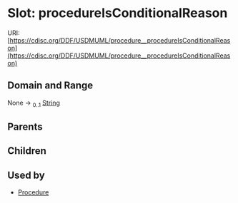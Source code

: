 
# Slot: procedureIsConditionalReason




URI: [https://cdisc.org/DDF/USDMUML/procedure__procedureIsConditionalReason](https://cdisc.org/DDF/USDMUML/procedure__procedureIsConditionalReason)


## Domain and Range

None &#8594;  <sub>0..1</sub> [String](types/String.md)

## Parents


## Children


## Used by

 * [Procedure](Procedure.md)
